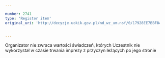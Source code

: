 ```yaml
---

number: 2741
type: 'Register item'
original_uri: 'http://decyzje.uokik.gov.pl/nd_wz_um.nsf/0/17928EE7BBF84C71C1257974004107E9?OpenDocument'


---
```


Organizator nie zwraca wartości świadczeń, których Uczestnik nie wykorzystał w czasie trwania imprezy z przyczyn leżących po jego stronie
